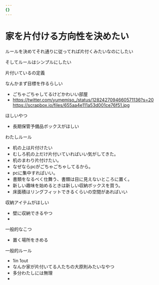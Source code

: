 ```yaml
---
{}
---
```

# 家を片付ける方向性を決めたい

ルールを決めてそれ通りに従ってれば片付くみたいなのにしたい

そしてルールはシンプルにしたい

片付いているの定義

なんかまず目標を作るらしい

- ごちゃごちゃしてるけどかわいい部屋  
- https://twitter.com/yumemiso_/status/1282427094660571136?s=20  
https://scrapbox.io/files/655aa4e111a53d001ce76f51.jpg  

ほしいやつ

- 長期保管予備品ボックスがほしい

わたしルール

- 机の上は片付けたい  
- むしろ机の上だけ片付いていればいい気がしてきた。  
- 机のまわり片付けたい。  
- なぜならpcがごちゃごちゃしてるから。  
- pcに集中すればいい。  
- 書類をなるべく仕舞う、書類は目に見えないところに置く。  
- 新しい趣味を始めるときは新しい収納ボックスを買う。  
- 床面積はリングフィットできるくらいの空間があればいい  

収納アイテムがほしい

- 壁に収納できるやつ  
-  

一般的なこつ

- 置く場所をきめる

一般的ルール

- 1in 1out  
- なんか家が片付いてる人たちの大原則みたいなやつ  
- 多分わたしには無理  
-